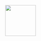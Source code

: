 <!-- change header background -->
<!-- ![header](Mr._Robot_Logo.svg.png) -->
 
<!-- [![𝚝𝚛𝚘𝚙𝚑𝚢](https://github-profile-trophy.vercel.app/?username=slaee&column=8&margin-w=15&margin-h=15&no-bg=true&no-frame=true)](https://github.com/slaee) -->

<div align="center">
  <img src = "https://github.com/Anmol-Baranwal/Cool-GIFs-For-GitHub/assets/74038190/7b282ec6-fcc3-4600-90a7-2c3140549f58" width=100 /> 
</div>
